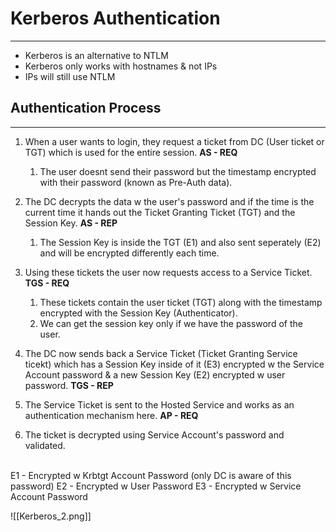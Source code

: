 # Kerberos Authentication 
--------------------------------------

- Kerberos is an alternative to NTLM 
- Kerberos only works with hostnames & not IPs
- IPs will still use NTLM

## Authentication Process
-----------------------------


1.  When a user wants to login, they request a ticket from DC (User ticket or TGT) which is used for the entire session.  **AS - REQ**
	1. The user doesnt send their password but the timestamp encrypted with their password (known as Pre-Auth data).



2. The DC decrypts the data w the user's password and if the time is the current time it hands out the Ticket Granting Ticket (TGT) and the Session Key.  **AS - REP**
	1. The Session Key is inside the TGT (E1) and  also sent seperately (E2) and will be encrypted differently each time.
		

3. Using these tickets the user now requests access to a Service Ticket. **TGS - REQ**
	1. These tickets contain the user ticket (TGT) along with the timestamp encrypted with the Session Key (Authenticator).
	2. We can get the session key only if we have the password of the user.
	
 
4. The DC now sends back a Service Ticket (Ticket Granting Service ticekt) which has a Session Key inside of it (E3) encrypted w the Service Account password & a new Session Key (E2) encrypted w user password. **TGS - REP** 


5. The Service Ticket is sent to the Hosted Service and works as an authentication mechanism here.  **AP - REQ**

6.  The ticket  is decrypted using Service Account's password and validated. <br> </br>

E1 - Encrypted w Krbtgt Account Password (only DC is aware of this password)
E2 - Encrypted w User Password
E3 - Encrypted w Service Account Password


![[Kerberos_2.png]]

